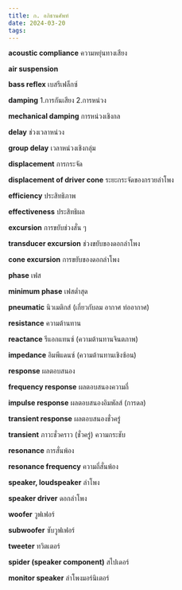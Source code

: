 ```yaml
---
title: ก. อภิธานศัพท์
date: 2024-03-20
tags:
---
```


**acoustic compliance** ความหยุ่นทางเสียง

**air suspension**

**bass reflex** เบสรีเฟล็กซ์

**damping** 1.การกันเสียง 2.การหน่วง

**mechanical damping** การหน่วงเชิงกล

**delay** ช่วงเวลาหน่วง

**group delay** เวลาหน่วงเชิงกลุ่ม

**displacement** การกระจัด

**displacement of driver cone** ระยะกระจัดของกรวยลำโพง

**efficiency** ประสิทธิภาพ

**effectiveness** ประสิทธิผล

**excursion** การขยับช่วงสั่น ๆ

**transducer excursion** ช่วงขยับของดอกลำโพง

**cone excursion** การขยับของดอกลำโพง

**phase** เฟส

**minimum phase** เฟสต่ำสุด

**pneumatic** นิวเมติกส์ (เกี่ยวกับลม อากาศ ท่ออากาศ)

**resistance** ความต้านทาน

**reactance** รีแอกแทนซ์ (ความต้านทานจินตภาพ)

**impedance** อิมพีแดนซ์ (ความต้านทานเชิงซ้อน)

**response** ผลตอบสนอง

**frequency response** ผลตอบสนองความถี่

**impulse response** ผลตอบสนองอิมพัลส์ (การดล)

**transient response** ผลตอบสนองชั่วครู่

**transient** ภาวะชั่วคราว (ชั่วครู่) ความกระชับ

**resonance** การสั่นพ้อง

**resonance frequency** ความถี่สั่นพ้อง

**speaker, loudspeaker** ลำโพง

**speaker driver** ดอกลำโพง

**woofer** วูฟเฟอร์

**subwoofer** ซับวูฟเฟอร์

**tweeter** ทวิตเตอร์

**spider (speaker component)** สไปเดอร์

**monitor speaker** ลำโพงมอร์นิเตอร์